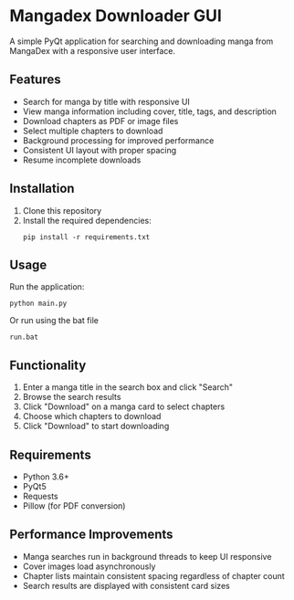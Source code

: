# Mangadex Downloader GUI

A simple PyQt application for searching and downloading manga from MangaDex with a responsive user interface.

## Features

- Search for manga by title with responsive UI
- View manga information including cover, title, tags, and description
- Download chapters as PDF or image files
- Select multiple chapters to download
- Background processing for improved performance
- Consistent UI layout with proper spacing
- Resume incomplete downloads

## Installation

1. Clone this repository
2. Install the required dependencies:
   ```
   pip install -r requirements.txt
   ```

## Usage

Run the application:
```
python main.py
```
Or run using the bat file
```
run.bat
```

## Functionality

1. Enter a manga title in the search box and click "Search"
2. Browse the search results
3. Click "Download" on a manga card to select chapters
4. Choose which chapters to download
5. Click "Download" to start downloading

## Requirements

- Python 3.6+
- PyQt5
- Requests
- Pillow (for PDF conversion)

## Performance Improvements

- Manga searches run in background threads to keep UI responsive
- Cover images load asynchronously
- Chapter lists maintain consistent spacing regardless of chapter count
- Search results are displayed with consistent card sizes